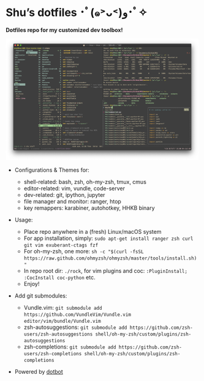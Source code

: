 # Shu’s dotfiles ･ﾟ(๑˃ᴗ˂)ﻭ･ﾟ✧

**Dotfiles repo for my customized dev toolbox!**

![screenshot](./assets/screenshot.png)

- Configurations \& Themes for:
    - shell-related: bash, zsh, oh-my-zsh, tmux, cmus
    - editor-related: vim, vundle, code-server
    - dev-related: git, ipython, jupyter
    - file manager and monitor: ranger, htop
    - key remappers: karabiner, autohotkey, HHKB binary

- Usage:
    - Place repo anywhere in a (fresh) Linux/macOS system 
    - For app installation, simply: `sudo apt-get install ranger zsh curl git vim exuberant-ctags fzf`
    - For oh-my-zsh, one more: `sh -c "$(curl -fsSL https://raw.github.com/ohmyzsh/ohmyzsh/master/tools/install.sh)"`
    - In repo root dir: `./rock`, for vim plugins and coc: `:PluginInstall; :CocInstall coc-python` etc.
    - Enjoy!
   
- Add git submodules:
    - Vundle.vim: `git submodule add https://github.com/VundleVim/Vundle.vim editor/vim/bundle/Vundle.vim`
    - zsh-autosuggestions: `git submodule add https://github.com/zsh-users/zsh-autosuggestions shell/oh-my-zsh/custom/plugins/zsh-autosuggestions`
    - zsh-completions: `git submodule add https://github.com/zsh-users/zsh-completions shell/oh-my-zsh/custom/plugins/zsh-completions`

- Powered by [dotbot](https://github.com/anishathalye/dotbot)
